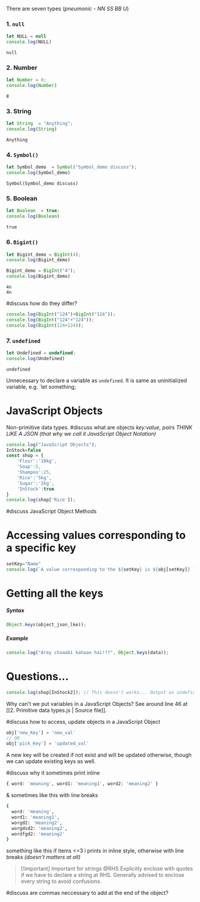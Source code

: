 There are seven types (*pneumonic - NN SS BB U*)

### 1. `null`
```js
let NULL = null 
console.log(NULL)
```
```Output
null
```

### 2. Number
```js
let Number = 8;
console.log(Number)
```
```Output
8
```

### 3. String
```js
let String  = "Anything";
console.log(String)
```
```Output
Anything
```

### 4. `Symbol()`
```js
let Symbol_demo  = Symbol("Symbol_demo discuss");
console.log(Symbol_demo)
```
```Output
Symbol(Symbol_demo discuss)
```

### 5. Boolean
```js
let Boolean  = true;
console.log(Boolean)
```
```Output
true
```

### 6. `Bigint()`
```js
let Bigint_demo = BigInt(4);
console.log(Bigint_demo)

Bigint_demo = BigInt("4"); 
console.log(Bigint_demo)
```
```Output
4n
4n
```

#discuss  how do they differ?
```js
console.log(BigInt("124")+BigInt("124"));
console.log(BigInt("124"+"124"));
console.log(BigInt(124+124));
```

### 7. `undefined`
```js
let Undefined = undefined; 
console.log(Undefined)
```
```Output
undefined
```

Unnecessary to declare a variable as `undefined`. It is same as uninitialized variable, e.g. `let something;

# JavaScript Objects
Non-primitive data types. 
#discuss what are objects 
*key:value, pairs THINK LIKE A JSON (that why we call it JavaScript Object Notation)*
```js
console.log("JavaScript Objects");
InStock=false
const shop = {
    'Flour':'10kg',
    'Soap':5,
    'Shampoo':25,
    'Rice':'5kg',
    'Sugar':'2kg',
    'InStock':true
}
console.log(shop['Rice']);
```


#discuss JavaScript Object Methods

# Accessing values corresponding to a specific key

```js
setKey="Name"
console.log(`A value corresponding to the ${setKey} is ${obj[setKey]} `);
```

# Getting all the keys

##### Syntax 
```js
Object.keys(object_json_lke));
```
#####  Example 
```js
console.log("Arey chaaabi kahaan hai!??", Object.keys(data));
```
# Questions...

```js
console.log(shop[InStock2]); // This doesn't works... Output as undefined 
```
Why can't we put variables in a JavaScript Objects? See around line 46 at [[2. Primitive data types.js | Source file]].

#discuss how to access, update objects in a JavaScript Object

```js
obj['new_Key'] = 'new_val'
// OR
obj['pick_Key'] = 'updated_val'
```
A new key will be created if not exist and will be updated otherwise, though we can update existing keys as well.

#discuss why it sometimes print inline
```sh
{ word: 'meaning', word1: 'meaning1', word2: 'meaning2' }
```
& sometimes like this with line breaks
```sh
{
  word: 'meaning',
  word1: 'meaning1',
  worgd2: 'meaning2',
  worgdsd2: 'meaning2',
  wordfgd2: 'meaning2'
}
```

something like this 
if items <=3 i prints in inline style, otherwise with line breaks *(doesn't matters at all)*


> [!important] Important for strings @RHS
> Explicitly enclose with quotes if we have to declare a string at RHS. Generally advised to enclose every string to avoid confusions.


 #discuss are commas neccessary to add at the end of the object?